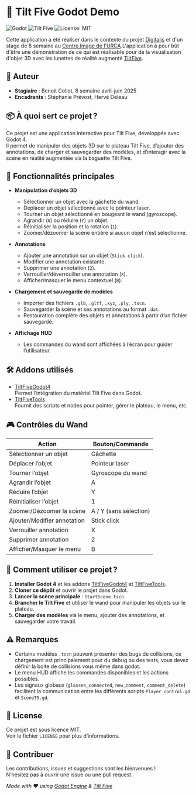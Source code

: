 # 🎲 Tilt Five Godot Demo

![Godot](https://img.shields.io/badge/Godot-4.4-blue?logo=godot-engine)
![Tilt Five](https://img.shields.io/badge/Tilt%20Five-AR-yellow?logo=tilt-five)
![License: MIT](https://img.shields.io/badge/License-MIT-green.svg)
  
Cette application a été réaliser dans le contexte du projet [Digitalis](https://digitalis.humanities.science/) et d'un stage de 8 semaine au [Centre Image de l'URCA](https://centreimage.univ-reims.fr/).L'application à pour bût d'être une démonstration de ce qui est réalisable pour de la visualisation d'objet 3D avec les lunettes de réalité augmenté [TiltFive](https://www.tiltfive.com/).

## 👤 Auteur

- **Stagiaire** : Benoit Collot, 8 semaine avril-juin 2025
- **Encadrants** : Stéphanie Prévost, Hervé Deleau

## 📦 À quoi sert ce projet ?

Ce projet est une application interactive pour Tilt Five, développée avec Godot 4.  
Il permet de manipuler des objets 3D sur le plateau Tilt Five, d’ajouter des annotations, de charger et sauvegarder des modèles, et d’interagir avec la scène en réalité augmentée via la baguette Tilt Five.

## 🚀 Fonctionnalités principales

- **Manipulation d’objets 3D**
  - Sélectionner un objet avec la gâchette du wand.
  - Déplacer un objet sélectionné avec le pointeur laser.
  - Tourner un objet sélectionné en bougeant le wand (gyroscope).
  - Agrandir (`A`) ou réduire (`Y`) un objet.
  - Réinitialiser la position et la rotation (`1`).
  - Zoomer/dézoomer la scène entière si aucun objet n’est sélectionné.

- **Annotations**
  - Ajouter une annotation sur un objet (`Stick click`).
  - Modifier une annotation existante.
  - Supprimer une annotation (`2`).
  - Verrouiller/déverrouiller une annotation (`X`).
  - Afficher/masquer le menu contextuel (`B`).

- **Chargement et sauvegarde de modèles**
  - Importer des fichiers `.glb`, `.gltf`, `.xyz`, `.ply`, `.tscn`.
  - Sauvegarder la scène et ses annotations au format `.dat`.
  - Restauration complète des objets et annotations à partir d’un fichier sauvegardé.

- **Affichage HUD**
  - Les commandes du wand sont affichées à l’écran pour guider l’utilisateur.

## 🛠️ Addons utilisés

- [TiltFiveGodot4](https://github.com/GodotVR/TiltFiveGodot4)  
  Permet l’intégration du matériel Tilt Five dans Godot.
- [TiltFiveTools](https://github.com/GodotVR/TiltFiveTools)  
  Fournit des scripts et nodes pour pointer, gérer le plateau, le menu, etc.

## 🎮 Contrôles du Wand

| Action                       | Bouton/Commande         |
|------------------------------|-------------------------|
| Sélectionner un objet        | Gâchette                |
| Déplacer l’objet             | Pointeur laser          |
| Tourner l’objet              | Gyroscope du wand       |
| Agrandir l’objet             | A                       |
| Réduire l’objet              | Y                       |
| Réinitialiser l’objet        | 1                       |
| Zoomer/Dézoomer la scène     | A / Y (sans sélection)  |
| Ajouter/Modifier annotation  | Stick click             |
| Verrouiller annotation       | X                       |
| Supprimer annotation         | 2                       |
| Afficher/Masquer le menu     | B                       |

## 🏁 Comment utiliser ce projet ?

1. **Installer Godot 4** et les addons [TiltFiveGodot4](https://github.com/GodotVR/TiltFiveGodot4) et [TiltFiveTools](https://github.com/GodotVR/TiltFiveTools).
2. **Cloner ce dépôt** et ouvrir le projet dans Godot.
3. **Lancer la scène principale** : `StartScene.tscn`.
4. **Brancher le Tilt Five** et utiliser le wand pour manipuler les objets sur le plateau.
5. **Charger des modèles** via le menu, ajouter des annotations, et sauvegarder votre travail.

## ⚠️ Remarques

- Certains modèles `.tscn` peuvent présenter des bugs de collisions, ce chargement est principalement pour du debug ou des tests, vous devez définir la boite de collisions vous même dans godot.
- Le menu HUD affiche les commandes disponibles et les actions possibles.
- Les signaux globaux (`glasses_connected`, `new_comment`, `comment_delete`) facilitent la communication entre les différents scripts ``Player_control.gd`` et ``SceneT5.gd``.

## 📄 License

Ce projet est sous licence MIT.  
Voir le fichier `LICENSE` pour plus d’informations.

## 🤝 Contribuer

Les contributions, issues et suggestions sont les bienvenues !  
N’hésitez pas à ouvrir une issue ou une pull request.

*Made with ❤️ using [Godot Engine](https://godotengine.org/) & [Tilt Five](https://www.tiltfive.com/)*
